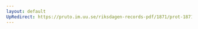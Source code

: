 ```yaml
---
layout: default
UpRedirect: https://pruto.im.uu.se/riksdagen-records-pdf/1871/prot-1871--fk--215/prot-1871--fk--215_004.pdf
---
```

